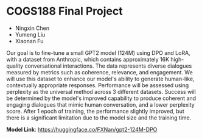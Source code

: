 # COGS188 Final Project
- Ningxin Chen
- Yumeng Liu
- Xiaonan Fu

Our goal is to fine-tune a small GPT2 model (124M) using DPO and LoRA, with a dataset from Anthropic, which contains approximately 16K high-quality conversational interactions. The data represents diverse dialogues measured by metrics such as coherence, relevance, and engagement. We will use this dataset to enhance our model's ability to generate human-like, contextually appropriate responses. Performance will be assessed using perplexity as the universal method across 3 different datasets. Success will be determined by the model's improved capability to produce coherent and engaging dialogues that mimic human conversation, and a lower perplexity score. After 1 epoch of training, the performance slightly improved, but there is a significant limitation due to the model size and the training time. 

**Model Link**: https://huggingface.co/FXNan/gpt2-124M-DPO